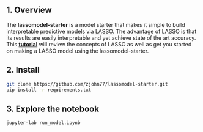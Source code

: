 ## 1. Overview
The **lassomodel-starter** is a model starter that makes it simple to build interpretable predictive models via [LASSO](http://statweb.stanford.edu/~tibs/sta305files/Rudyregularization.pdf). The advantage of LASSO is that its results are easily interpretable and yet achieve state of the art accuracy. This [**tutorial**](https://zjohn77.github.io/blog/posts/lasso) will review the concepts of LASSO as well as get you started on making a LASSO model using the lassomodel-starter.

## 2. Install
```sh
git clone https://github.com/zjohn77/lassomodel-starter.git
pip install -r requirements.txt
```

## 3. Explore the notebook
```sh
jupyter-lab run_model.ipynb
```